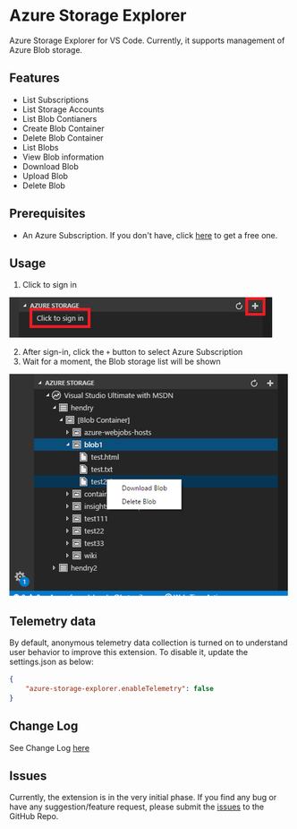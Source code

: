 # Azure Storage Explorer

Azure Storage Explorer for VS Code. Currently, it supports management of Azure Blob storage.

## Features

* List Subscriptions
* List Storage Accounts
* List Blob Contianers
* Create Blob Container
* Delete Blob Container
* List Blobs
* View Blob information
* Download Blob
* Upload Blob
* Delete Blob

## Prerequisites

* An Azure Subscription. If you don't have, click [here](https://azure.microsoft.com/en-us/free/) to get a free one.

## Usage

1. Click to sign in 
    
  ![sign-in](images/sign-in.PNG)

2. After sign-in, click the `+` button to select Azure Subscription
3. Wait for a moment, the Blob storage list will be shown

  ![explorer](images/explorer.PNG)

## Telemetry data

By default, anonymous telemetry data collection is turned on to understand user behavior to improve this extension. To disable it, update the settings.json as below:
```json
{
    "azure-storage-explorer.enableTelemetry": false
}
```

## Change Log

See Change Log [here](CHANGELOG.md)

## Issues

Currently, the extension is in the very initial phase. If you find any bug or have any suggestion/feature request, please submit the [issues](https://github.com/formulahendry/vscode-azure-storage-explorer/issues) to the GitHub Repo.
